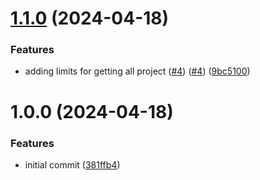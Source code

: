 # [1.1.0](https://github.com/infinite-automations/gh-projects-set-select-option/compare/v1.0.0...v1.1.0) (2024-04-18)


### Features

* adding limits for getting all project ([#4](https://github.com/infinite-automations/gh-projects-set-select-option/issues/4)) ([#4](https://github.com/infinite-automations/gh-projects-set-select-option/issues/4)) ([9bc5100](https://github.com/infinite-automations/gh-projects-set-select-option/commit/9bc5100a1a1231e73d37d64211cfd696060c8249))

# 1.0.0 (2024-04-18)


### Features

* initial commit ([381ffb4](https://github.com/infinite-automations/gh-projects-set-select-option/commit/381ffb4856294ddd3d5f8f0461f72b31fcee45a5))
